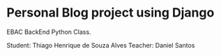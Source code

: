 # Personal Blog project using Django #

EBAC BackEnd Python Class.

Student: Thiago Henrique de Souza Alves
Teacher: Daniel Santos


